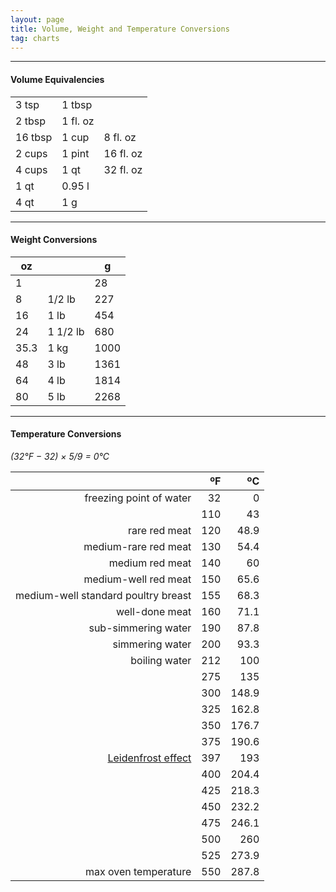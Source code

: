 ```yaml
---
layout: page
title: Volume, Weight and Temperature Conversions
tag: charts
---
```


* * *

#### Volume Equivalencies

|  |  |  |
| --- | --- | --- |
| 3 tsp | 1 tbsp | |
| 2 tbsp | 1 fl. oz | |
| 16 tbsp | 1 cup |  8 fl. oz |
| 2 cups | 1 pint | 16 fl. oz |
| 4 cups | 1 qt | 32 fl. oz |
| 1 qt | 0.95 l | |
| 4 qt | 1 g | |

* * *

#### Weight Conversions

| oz | | g |
| --- | --- | --- |
| 1 | | 28 |
| 8 | 1/2 lb | 227 |
| 16 | 1 lb | 454 |
| 24 | 1 1/2 lb | 680 |
| 35.3 | 1 kg | 1000 |
| 48 | 3 lb | 1361 |
| 64 | 4 lb | 1814 |
| 80 | 5 lb | 2268 |

* * *
#### Temperature Conversions

_(32°F − 32) × 5/9 = 0°C_

| | ºF | ºC |
| --: | --: | --: |
| freezing point of water | 32 | 0 |
|| 110 | 43 |
| rare red meat | 120 | 48.9 |
| medium-rare red meat | 130 | 54.4 |
| medium red meat | 140 | 60 |
| medium-well red meat | 150 | 65.6 |
| medium-well standard poultry breast | 155 | 68.3 |
| well-done meat | 160 | 71.1 |
| sub-simmering water | 190 | 87.8 |
| simmering water | 200 | 93.3 |
| boiling water | 212 | 100 |
|| 275 | 135 |
|| 300 | 148.9 |
|| 325 | 162.8 |
|| 350 | 176.7 |
|| 375 | 190.6 |
|[Leidenfrost effect](https://en.wikipedia.org/wiki/Leidenfrost_effect) |397|193|
|| 400 | 204.4 |
|| 425 | 218.3 |
|| 450 | 232.2 |
|| 475 | 246.1 |
|| 500 | 260 |
|| 525 | 273.9 |
| max oven temperature | 550 | 287.8 |